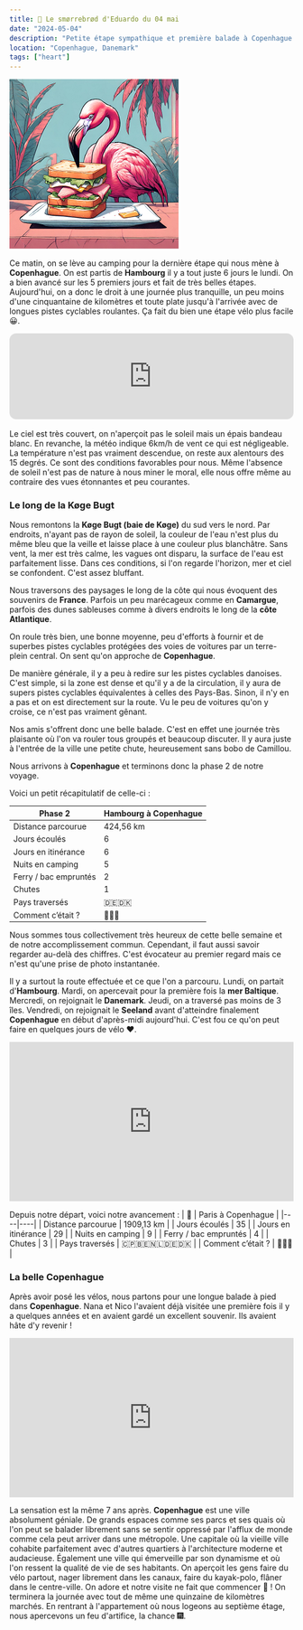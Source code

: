 ```yaml
---
title: 🥪 Le smørrebrød d'Eduardo du 04 mai
date: "2024-05-04"
description: "Petite étape sympathique et première balade à Copenhague !"
location: "Copenhague, Danemark"
tags: ["heart"]
---
```


![Smorrebrod d'Eduardo](../smorrebrod_eduardo.png)

Ce matin, on se lève au camping pour la dernière étape qui nous mène à **Copenhague**. On est partis de **Hambourg** il y a tout juste 6 jours le lundi. On a bien avancé sur les 5 premiers jours et fait de très belles étapes. Aujourd'hui, on a donc le droit à une journée plus tranquille, un peu moins d'une cinquantaine de kilomètres et toute plate jusqu'à l'arrivée avec de longues pistes cyclables roulantes. Ça fait du bien une étape vélo plus facile 😀.

<iframe style="border-radius:12px" src="https://open.spotify.com/embed/track/0wtHjEAzLYYyGuk2WtpGwS?utm_source=generator" width="100%" height="152" frameBorder="0" allow="autoplay; clipboard-write; encrypted-media; picture-in-picture" loading="lazy"></iframe>

Le ciel est très couvert, on n'aperçoit pas le soleil mais un épais bandeau blanc. En revanche, la météo indique 6km/h de vent ce qui est négligeable. La température n'est pas vraiment descendue, on reste aux alentours des 15 degrés. Ce sont des conditions favorables pour nous. Même l'absence de soleil n'est pas de nature à nous miner le moral, elle nous offre même au contraire des vues étonnantes et peu courantes.

### Le long de la Køge Bugt

Nous remontons la **Køge Bugt (baie de Køge)** du sud vers le nord. Par endroits, n'ayant pas de rayon de soleil, la couleur de l'eau n'est plus du même bleu que la veille et laisse place à une couleur plus blanchâtre. Sans vent, la mer est très calme, les vagues ont disparu, la surface de l'eau est parfaitement lisse. Dans ces conditions, si l'on regarde l'horizon, mer et ciel se confondent. C'est assez bluffant.

Nous traversons des paysages le long de la côte qui nous évoquent des souvenirs de **France**. Parfois un peu marécageux comme en **Camargue**, parfois des dunes sableuses comme à divers endroits le long de la **côte Atlantique**.

On roule très bien, une bonne moyenne, peu d'efforts à fournir et de superbes pistes cyclables protégées des voies de voitures par un terre-plein central. On sent qu'on approche de **Copenhague**.

De manière générale, il y a peu à redire sur les pistes cyclables danoises. C'est simple, si la zone est dense et qu'il y a de la circulation, il y aura de supers pistes cyclables équivalentes à celles des Pays-Bas. Sinon, il n'y en a pas et on est directement sur la route. Vu le peu de voitures qu'on y croise, ce n'est pas vraiment gênant.

Nos amis s'offrent donc une belle balade. C'est en effet une journée très plaisante où l'on va rouler tous groupés et beaucoup discuter. Il y aura juste à l'entrée de la ville une petite chute, heureusement sans bobo de Camillou.

Nous arrivons à **Copenhague** et terminons donc la phase 2 de notre voyage.

Voici un petit récapitulatif de celle-ci :

| Phase 2 | Hambourg à Copenhague |
|----|----|
| Distance parcourue | 424,56 km  |
| Jours écoulés   |  6  |
| Jours en itinérance  |  6  |
| Nuits en camping  |  5  |
| Ferry / bac empruntés  | 2  |
| Chutes   |  1  |
| Pays traversés  | 🇩🇪🇩🇰  |
| Comment c’était ?  | 🥰😍🤩   |

Nous sommes tous collectivement très heureux de cette belle semaine et de notre accomplissement commun. Cependant, il faut aussi savoir regarder au-delà des chiffres. C'est évocateur au premier regard mais ce n'est qu'une prise de photo instantanée. 

Il y a surtout la route effectuée et ce que l'on a parcouru. Lundi, on partait d'**Hambourg**. Mardi, on apercevait pour la première fois la **mer Baltique**. Mercredi, on rejoignait le **Danemark**. Jeudi, on a traversé pas moins de 3 îles. Vendredi, on rejoignait le **Seeland** avant d'atteindre finalement **Copenhague** en début d'après-midi aujourd'hui. C'est fou ce qu'on peut faire en quelques jours de vélo ❤️.

<div style="width: 100%; height: 0; position: relative; padding-bottom: 56%;"><iframe src="https://giphy.com/embed/12GP2pkws57gd2" style="top: 0; left: 0; width: 100%; height: 100%; position: absolute; border: 0;" allowfullscreen scrolling="no" allow="encrypted-media;" class="giphy-embed"></iframe></div>

Depuis notre départ, voici notre avancement : 
| 🦩 | Paris à Copenhague |
|----|----|
| Distance parcourue | 1909,13 km  |
| Jours écoulés   |  35  |
| Jours en itinérance  |  29 |
| Nuits en camping  |  9  |
| Ferry / bac empruntés  | 4  |
| Chutes   |  3  |
| Pays traversés  | 🇨🇵🇧🇪🇳🇱🇩🇪🇩🇰 |
| Comment c’était ?  | 🥰😍🤩   |

 ### La belle Copenhague
 
Après avoir posé les vélos, nous partons pour une longue balade à pied dans **Copenhague**. Nana et Nico l'avaient déjà visitée une première fois il y a quelques années et en avaient gardé un excellent souvenir. Ils avaient hâte d'y revenir !

<div style="width: 100%; height: 0; position: relative; padding-bottom: 56%;"><iframe src="https://giphy.com/embed/MQ4bWOjn8C9tT2dzIb" style="top: 0; left: 0; width: 100%; height: 100%; position: absolute; border: 0;" allowfullscreen scrolling="no" allow="encrypted-media;" class="giphy-embed"></iframe></div>

La sensation est la même 7 ans après. **Copenhague** est une ville absolument géniale. De grands espaces comme ses parcs et ses quais où l'on peut se balader librement sans se sentir oppressé par l'afflux de monde comme cela peut arriver dans une métropole. Une capitale où la vieille ville cohabite parfaitement avec d'autres quartiers à l'architecture moderne et audacieuse. Également une ville qui émerveille par son dynamisme et où l'on ressent la qualité de vie de ses habitants. On aperçoit les gens faire du vélo partout, nager librement dans les canaux, faire du kayak-polo, flâner dans le centre-ville. On adore et notre visite ne fait que commencer 🥰 ! On terminera la journée avec tout de même une quinzaine de kilomètres marchés. En rentrant à l'appartement où nous logeons au septième étage, nous apercevons un feu d'artifice, la chance 🎆.
